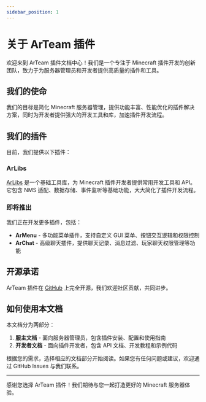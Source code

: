 ```yaml
---
sidebar_position: 1
---
```


# 关于 ArTeam 插件

欢迎来到 ArTeam 插件文档中心！我们是一个专注于 Minecraft 插件开发的创新团队，致力于为服务器管理员和开发者提供高质量的插件和工具。

## 我们的使命

我们的目标是简化 Minecraft 服务器管理，提供功能丰富、性能优化的插件解决方案，同时为开发者提供强大的开发工具和库，加速插件开发流程。

## 我们的插件

目前，我们提供以下插件：

### ArLibs

[ArLibs](/arlibs) 是一个基础工具库，为 Minecraft 插件开发者提供常用开发工具和 API。它包含 NMS 适配、数据存储、事件监听等基础功能，大大简化了插件开发流程。

### 即将推出

我们正在开发更多插件，包括：

- **ArMenu** - 多功能菜单插件，支持自定义 GUI 菜单、按钮交互逻辑和权限控制
- **ArChat** - 高级聊天插件，提供聊天记录、消息过滤、玩家聊天权限管理等功能

## 开源承诺

ArTeam 插件在 [GitHub](https://github.com/ArTeamTech) 上完全开源，我们欢迎社区贡献，共同进步。

## 如何使用本文档

本文档分为两部分：

1. **服主文档** - 面向服务器管理员，包含插件安装、配置和使用指南
2. **开发者文档** - 面向插件开发者，包含 API 文档、开发教程和示例代码

根据您的需求，选择相应的文档部分开始阅读。如果您有任何问题或建议，欢迎通过 GitHub Issues 与我们联系。

---

感谢您选择 ArTeam 插件！我们期待与您一起打造更好的 Minecraft 服务器体验。 